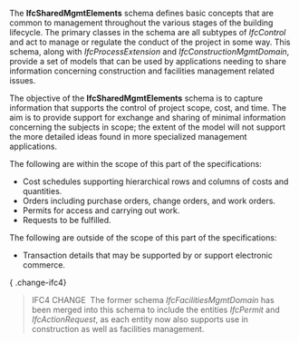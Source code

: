 ﻿The **IfcSharedMgmtElements** schema defines basic concepts that are common to management throughout the various stages of the building lifecycle. The primary classes in the schema are all subtypes of _IfcControl_ and act to manage or regulate the conduct of the project in some way. This schema, along with _IfcProcessExtension_ and _IfcConstructionMgmtDomain_, provide a set of models that can be used by applications needing to share information concerning construction and facilities management related issues.

The objective of the **IfcSharedMgmtElements** schema is to capture information that supports the control of project scope, cost, and time. The aim is to provide support for exchange and sharing of minimal information concerning the subjects in scope; the extent of the model will not support the more detailed ideas found in more specialized management applications.

The following are within the scope of this part of the specifications:

* Cost schedules supporting hierarchical rows and columns of costs and quantities.
* Orders including purchase orders, change orders, and work orders.
* Permits for access and carrying out work.
* Requests to be fulfilled.

The following are outside of the scope of this part of the specifications:

* Transaction details that may be supported by or support electronic commerce.

{ .change-ifc4}
> IFC4 CHANGE&nbsp; The former schema _IfcFacilitiesMgmtDomain_ has been merged into this schema to include the entities _IfcPermit_ and _IfcActionRequest_, as each entity now also supports use in construction as well as facilities management.
